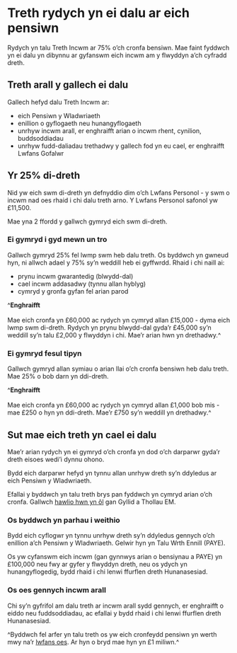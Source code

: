 # Treth rydych yn ei dalu ar eich pensiwn

Rydych yn talu Treth Incwm ar 75% o’ch cronfa bensiwn. Mae faint fyddwch yn ei dalu yn dibynnu ar gyfanswm eich incwm am y flwyddyn a’ch cyfradd dreth.

## Treth arall y gallech ei dalu

Gallech hefyd dalu Treth Incwm ar:

- eich Pensiwn y Wladwriaeth
- enillion o gyflogaeth neu hunangyflogaeth
- unrhyw incwm arall, er enghraifft arian o incwm rhent, cynilion, buddsoddiadau
- unrhyw fudd-daliadau trethadwy y gallech fod yn eu cael, er enghraifft Lwfans Gofalwr

## Yr 25% di-dreth

Nid yw eich swm di-dreth yn defnyddio dim o’ch Lwfans Personol - y swm o incwm nad oes rhaid i chi dalu treth arno. Y Lwfans Personol safonol yw £11,500.

Mae yna 2 ffordd y gallwch gymryd eich swm di-dreth.

### Ei gymryd i gyd mewn un tro

Gallwch gymryd 25% fel lwmp swm heb dalu treth. Os byddwch yn gwneud hyn, ni allwch adael y 75% sy’n weddill heb ei gyffwrdd. Rhaid i chi naill ai:

- prynu incwm gwarantedig (blwydd-dal)
- cael incwm addasadwy (tynnu allan hyblyg)
- cymryd y gronfa gyfan fel arian parod

^**Enghraifft**<br/><br/>Mae eich cronfa yn £60,000 ac rydych yn cymryd allan £15,000 - dyma eich lwmp swm di-dreth. Rydych yn prynu blwydd-dal gyda’r £45,000 sy’n weddill sy’n talu £2,000 y flwyddyn i chi. Mae’r arian hwn yn drethadwy.^

### Ei gymryd fesul tipyn

Gallwch gymryd allan symiau o arian llai o’ch cronfa bensiwn heb dalu treth. Mae 25% o bob darn yn ddi-dreth.

^**Enghraifft**<br /><br />Mae eich cronfa yn £60,000 ac rydych yn cymryd allan £1,000 bob mis - mae £250 o hyn yn ddi-dreth. Mae’r £750 sy’n weddill yn drethadwy.^

## Sut mae eich treth yn cael ei dalu

Mae’r arian rydych yn ei gymryd o’ch cronfa yn dod o’ch darparwr gyda’r dreth eisoes wedi’i dynnu ohono.

Bydd eich darparwr hefyd yn tynnu allan unrhyw dreth sy’n ddyledus ar eich Pensiwn y Wladwriaeth.

Efallai y byddwch yn talu treth brys pan fyddwch yn cymryd arian o’ch cronfa. Gallwch [hawlio hwn yn ôl](https://www.gov.uk/claim-tax-refund/you-get-a-pension) gan Gyllid a Thollau EM.

### Os byddwch yn parhau i weithio

Bydd eich cyflogwr yn tynnu unrhyw dreth sy’n ddyledus gennych o’ch enillion a’ch Pensiwn y Wladwriaeth. Gelwir hyn yn Talu Wrth Ennill (PAYE).

Os yw cyfanswm eich incwm (gan gynnwys arian o bensiynau a PAYE) yn £100,000 neu fwy ar gyfer y flwyddyn dreth, neu os ydych yn hunangyflogedig, bydd rhaid i chi lenwi ffurflen dreth Hunanasesiad.

### Os oes gennych incwm arall

Chi sy’n gyfrifol am dalu treth ar incwm arall sydd gennych, er enghraifft o eiddo neu fuddsoddiadau, ac efallai y bydd rhaid i chi lenwi ffurflen dreth Hunanasesiad.

^Byddwch fel arfer yn talu treth os yw eich cronfeydd pensiwn yn werth mwy na’r [lwfans oes](https://www.gov.uk/tax-on-your-private-pension/lifetime-allowance). Ar hyn o bryd mae hyn yn £1 miliwn.^
